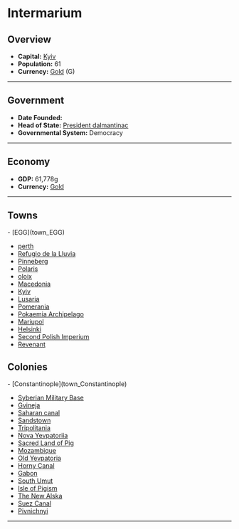 <!--UNDEDITED FILE, remove this entire line if this file has been edited!-->
# <!--NAME-->Intermarium<!--NAME-->

## Overview

- **Capital:** <!--CAPITAL_LINK-->[Kyiv](Kyiv_town)<!--CAPITAL_LINK-->
- **Population:** <!--POPULATION-->61<!--POPULATION-->
- **Currency:** <!--CURRENCY_LINK-->[Gold](Gold_currency)<!--CURRENCY_LINK--> (<!--CURRENCY_ABV-->G<!--CURRENCY_ABV-->)

---

## Government

- **Date Founded:** <!--FOUNDED--><none><!--FOUNDED-->
- **Head of State:** <!--LEADER_TITLE_LINK-->[President dalmantinac](dalmantinac_user)<!--LEADER_TITLE_LINK-->
- **Governmental System:** <!--GOVERNMENT-->Democracy<!--GOVERNMENT-->

---

## Economy

- **GDP:** <!--GDP-->61,778g<!--GDP-->
- **Currency:** <!--CURRENCY_LINK-->[Gold](Gold_currency)<!--CURRENCY_LINK-->

---

## Towns

<!--TOWNS-->- [EGG](town_EGG)
- [perth](town_perth)
- [Refugio de la Lluvia](town_Refugio_de_la_Lluvia)
- [Pinneberg](town_Pinneberg)
- [Polaris](town_Polaris)
- [oloix](town_oloix)
- [Macedonia](town_Macedonia)
- [Kyiv](town_Kyiv)
- [Lusaria](town_Lusaria)
- [Pomerania](town_Pomerania)
- [Pokaemia Archipelago](town_Pokaemia_Archipelago)
- [Mariupol](town_Mariupol)
- [Helsinki](town_Helsinki)
- [Second Polish Imperium](town_Second_Polish_Imperium)
- [Revenant](town_Revenant)<!--TOWNS-->

## Colonies

<!--COLONIES-->- [Constantinople](town_Constantinople)
- [Syberian Military Base](town_Syberian_Military_Base)
- [Gvineja](town_Gvineja)
- [Saharan canal](town_Saharan_canal)
- [Sandstown](town_Sandstown)
- [Tripolitania](town_Tripolitania)
- [Nova Yevpatoriia](town_Nova_Yevpatoriia)
- [Sacred Land of Pig](town_Sacred_Land_of_Pig)
- [Mozambique](town_Mozambique)
- [Old Yevpatoria](town_Old_Yevpatoria)
- [Horny Canal](town_Horny_Canal)
- [Gabon](town_Gabon)
- [South Umut](town_South_Umut)
- [Isle of Pigism](town_Isle_of_Pigism)
- [The New Alska](town_The_New_Alska)
- [Suez Canal](town_Suez_Canal)
- [Pivnichnyi](town_Pivnichnyi)<!--COLONIES-->

---